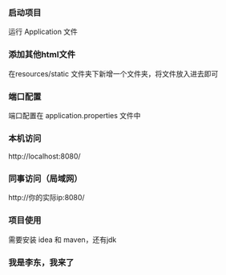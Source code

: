 ### 启动项目
运行 Application 文件

### 添加其他html文件
在resources/static 文件夹下新增一个文件夹，将文件放入进去即可

### 端口配置
端口配置在 application.properties 文件中

### 本机访问
http://localhost:8080/

### 同事访问（局域网）
http://你的实际ip:8080/

### 项目使用
需要安装 idea 和 maven，还有jdk

### 我是李东，我来了
